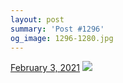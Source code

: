 ```yaml
---
layout: post
summary: 'Post #1296'
og_image: 1296-1280.jpg
---
```


<p>
  <time>
    <a href="/1296">February 3, 2021</a>
  </time>
  <a href="/1296">
    <img src="{{ site.assets_url }}/1296-640.jpg" srcset="{{ site.assets_url }}/1296-320.jpg 320w, {{ site.assets_url }}/1296-640.jpg 640w, {{ site.assets_url }}/1296-960.jpg 960w, {{ site.assets_url }}/1296-1280.jpg 1280w" sizes="(min-width: 700px) 50vw, calc(100vw - 2rem)" />
  </a>
</p>
